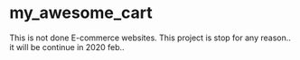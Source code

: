 # my_awesome_cart

This is not done E-commerce websites.
This project is stop for any reason..
it will be continue in 2020 feb..
